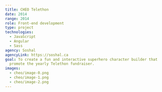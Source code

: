 ```yaml
---
title: CHEO Telethon
date: 2014
range: 2014
role: Front-end development
type: project
technologies:
  - JavaScript
  - Angular
  - Sass
agency: Soshal
agencyLink: https://soshal.ca
goal: To create a fun and interactive superhero character builder that helps
  promote the yearly Telethon fundraiser.
images:
  - cheo/image-0.png
  - cheo/image-1.png
  - cheo/image-2.png
---
```

